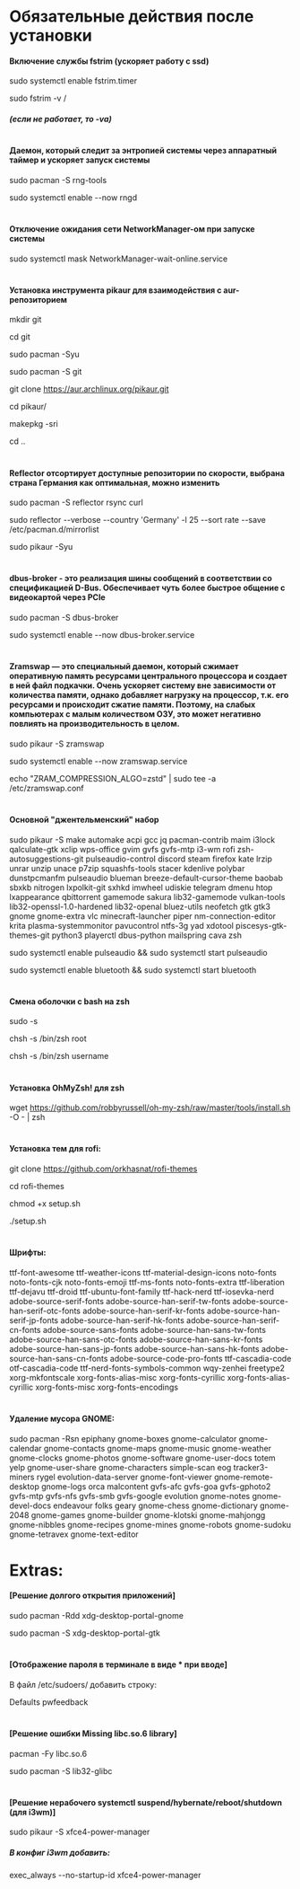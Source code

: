 # Обязательные действия после установки

#### Включение службы fstrim (ускоряет работу с ssd)
sudo systemctl enable fstrim.timer

sudo fstrim -v /
##### (если не работает, то -va)
#
#### Даемон, который следит за энтропией системы через аппаратный таймер и ускоряет запуск системы
sudo pacman -S rng-tools

sudo systemctl enable --now rngd
#
#### Отключение ожидания сети NetworkManager-ом при запуске системы
sudo systemctl mask NetworkManager-wait-online.service
#
#### Установка инструмента pikaur для взаимодействия с aur-репозиторием
mkdir git

cd git

sudo pacman -Syu

sudo pacman -S git

git clone https://aur.archlinux.org/pikaur.git

cd pikaur/

makepkg -sri

cd ..
#
#### Reflector отсортирует доступные репозитории по скорости, выбрана страна Германия как оптимальная, можно изменить
sudo pacman -S reflector rsync curl 

sudo reflector --verbose --country 'Germany' -l 25 --sort rate --save /etc/pacman.d/mirrorlist

sudo pikaur -Syu
#
#### dbus-broker - это реализация шины сообщений в соответствии со спецификацией D-Bus. Обеспечивает чуть более быстрое общение с видеокартой через PCIe
sudo pacman -S dbus-broker

sudo systemctl enable --now dbus-broker.service
#
#### Zramswap — это специальный даемон, который сжимает оперативную память ресурсами центрального процессора и создает в ней файл подкачки. Очень ускоряет систему вне зависимости от количества памяти, однако добавляет нагрузку на процессор, т.к. его ресурсами и происходит сжатие памяти. Поэтому, на слабых компьютерах с малым количеством ОЗУ, это может негативно повлиять на производительность в целом.
sudo pikaur -S zramswap

sudo systemctl enable --now zramswap.service

echo "ZRAM_COMPRESSION_ALGO=zstd" | sudo tee -a /etc/zramswap.conf
#
#### Основной "джентельменский" набор
sudo pikaur -S make automake acpi gcc jq pacman-contrib maim i3lock qalculate-gtk xclip wps-office gvim gvfs gvfs-mtp i3-wm rofi zsh-autosuggestions-git pulseaudio-control discord steam firefox kate lrzip unrar unzip unace p7zip squashfs-tools stacer kdenlive polybar dunstpcmanfm pulseaudio blueman breeze-default-cursor-theme baobab sbxkb nitrogen lxpolkit-git sxhkd imwheel udiskie telegram dmenu htop lxappearance qbittorrent gamemode sakura lib32-gamemode vulkan-tools lib32-openssl-1.0-hardened lib32-openal bluez-utils neofetch gtk gtk3 gnome gnome-extra vlc minecraft-launcher piper nm-connection-editor krita plasma-systemmonitor pavucontrol ntfs-3g yad xdotool piscesys-gtk-themes-git python3 playerctl dbus-python mailspring cava zsh

sudo systemctl enable pulseaudio && sudo systemctl start pulseaudio

sudo systemctl enable bluetooth && sudo systemctl start bluetooth
#
#### Смена оболочки с bash на zsh
sudo -s

chsh -s /bin/zsh root

chsh -s /bin/zsh username
#
#### Установка OhMyZsh! для zsh
wget https://github.com/robbyrussell/oh-my-zsh/raw/master/tools/install.sh -O - | zsh
#
#### Установка тем для rofi:
git clone https://github.com/orkhasnat/rofi-themes

cd rofi-themes

chmod +x setup.sh

./setup.sh
#
#### Шрифты:
ttf-font-awesome ttf-weather-icons ttf-material-design-icons noto-fonts noto-fonts-cjk noto-fonts-emoji ttf-ms-fonts noto-fonts-extra ttf-liberation ttf-dejavu ttf-droid ttf-ubuntu-font-family ttf-hack-nerd ttf-iosevka-nerd adobe-source-serif-fonts adobe-source-han-serif-tw-fonts adobe-source-han-serif-otc-fonts adobe-source-han-serif-kr-fonts adobe-source-han-serif-jp-fonts adobe-source-han-serif-hk-fonts adobe-source-han-serif-cn-fonts adobe-source-sans-fonts adobe-source-han-sans-tw-fonts adobe-source-han-sans-otc-fonts adobe-source-han-sans-kr-fonts adobe-source-han-sans-jp-fonts adobe-source-han-sans-hk-fonts adobe-source-han-sans-cn-fonts adobe-source-code-pro-fonts ttf-cascadia-code otf-cascadia-code ttf-nerd-fonts-symbols-common wqy-zenhei freetype2 xorg-mkfontscale xorg-fonts-alias-misc xorg-fonts-cyrillic xorg-fonts-alias-cyrillic xorg-fonts-misc xorg-fonts-encodings
#
#### Удаление мусора GNOME:
sudo pacman -Rsn epiphany gnome-boxes gnome-calculator gnome-calendar gnome-contacts gnome-maps gnome-music gnome-weather gnome-clocks gnome-photos gnome-software gnome-user-docs totem yelp gnome-user-share gnome-characters simple-scan eog tracker3-miners rygel evolution-data-server gnome-font-viewer gnome-remote-desktop gnome-logs orca malcontent gvfs-afc gvfs-goa gvfs-gphoto2 gvfs-mtp gvfs-nfs gvfs-smb gvfs-google evolution gnome-notes gnome-devel-docs endeavour folks geary gnome-chess gnome-dictionary gnome-2048 gnome-games gnome-builder gnome-klotski gnome-mahjongg gnome-nibbles gnome-recipes gnome-mines gnome-robots gnome-sudoku gnome-tetravex gnome-text-editor
#
# Extras:
#### [Решение долгого открытия приложений]
sudo pacman -Rdd xdg-desktop-portal-gnome

sudo pacman -S xdg-desktop-portal-gtk
#
#### [Отображение пароля в терминале в виде * при вводе]
В файл /etc/sudoers/ добавить строку:

Defaults pwfeedback
#
#### [Решение ошибки Missing libc.so.6 library]
pacman -Fy libc.so.6

sudo pacman -S lib32-glibc
#
#### [Решение нерабочего systemctl suspend/hybernate/reboot/shutdown (для i3wm)]
sudo pikaur -S xfce4-power-manager

##### В конфиг i3wm добавить:

exec_always --no-startup-id xfce4-power-manager
